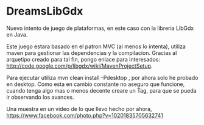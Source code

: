 DreamsLibGdx
============

Nuevo intento de juego de plataformas, en este caso con la libreria LibGdx en Java.

Este juego estara basado en el patron MVC (al menos lo intenta), utiliza maven para gestionar las dependencias y la compilacion.
Gracias al arquetipo creado para tal fin, pongo enlace para interesados: http://code.google.com/p/libgdx/wiki/MavenProjectSetup.

Para ejecutar utiliza mvn clean install -Pdesktop , por ahora solo he probado en desktop.
Como esta en cambio constante no aseguro que funcione, cuando tenga algo mas o menos decente creare un Tag, 
para que se pueda ir observando los avances.

Una muestra en un video de lo que llevo hecho por ahora, https://www.facebook.com/photo.php?v=10201835705632741


